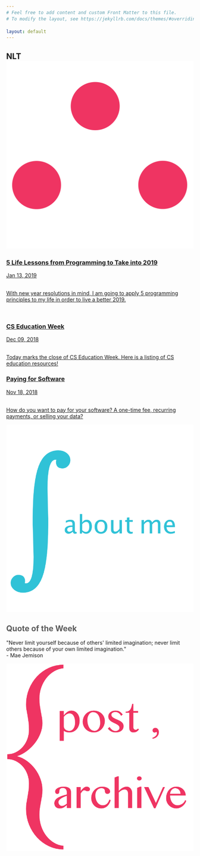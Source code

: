 ```yaml
---
# Feel free to add content and custom Front Matter to this file.
# To modify the layout, see https://jekyllrb.com/docs/themes/#overriding-theme-defaults

layout: default
---
```

<div class="header">
 <!-- <h2>Little Theorems</h2> -->
 <h2>NLT<span><img class="img-header" src="therefore.png"/></span></h2>
</div>

<div class="row">
 <div class="leftcolumn">
 <a href="{{ site.baseurl }}{% post_url 2019-01-13-lifelessonsfromprogramming %}">
   <div class="card">
      <h3 class="card-link">5 Life Lessons from Programming to Take into 2019</h3>
      <span class="post-meta">Jan 13, 2019</span>
      <br><br>
      <p class="post-meta">With new year resolutions in mind, I am going to apply 5 programming principles to my life in order to live a better 2019.</p><br>
   </div>
 </a>
 <a href="{{ site.baseurl }}{% post_url 2018-12-09-csedweek %}">
   <div class="card" style="border-color:#E08BA2">
      <h3 class="card-link">CS Education Week</h3>
      <span class="post-meta">Dec 09, 2018</span>
      <br><br>
      <p class="post-meta">Today marks the close of CS Education Week. Here is a listing of CS education resources!</p>
   </div>
 </a>
 <a href="{{ site.baseurl }}{% post_url 2018-11-18-payingforsoftware %}">
   <div class="card" style="border-color:#8DD871">
      <h3 class="card-link">Paying for Software</h3>
      <span class="post-meta">Nov 18, 2018</span>
      <br><br>
      <p class="post-meta">How do you want to pay for your software? A one-time fee, recurring payments, or selling your data?</p>
   </div>
 </a>
 </div>
 <div class="rightcolumn">
  <a href="about">
   <div class="card" style="text-align:center; border-color:#EF3462">
     <img class="about-me-img" src="aboutme.png"/>
   </div>
   </a>
   <div class="card" style="border-color:#8DD871">
   <h2 style="color:#5b5b5b">Quote of the Week</h2>
     <p class="post-meta">"Never limit yourself because of others' limited imagination; never limit others because of your own limited imagination."<br>- Mae Jemison</p>
   </div>
   <a href="archive.html">
   <div class="card" style="border-color:#30C2D7">
     <div class="archive-link">
     <img class="archive-img" src="archive2.png"/>
     </div>
   </div>
   </a>
 </div>
</div>
